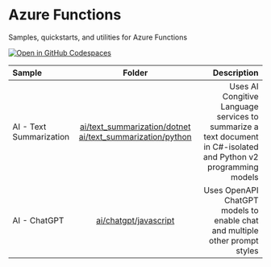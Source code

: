 # Azure Functions
Samples, quickstarts, and utilities for Azure Functions

[![Open in GitHub Codespaces](https://github.com/codespaces/badge.svg)](https://github.com/codespaces/new?hide_repo_select=true&ref=main&repo=575770869)

| Sample      | Folder | Description    |
| :---        |    :----:   |          ---: |
| AI - Text Summarization      | [ai/text_summarization/dotnet](ai/text_summarization/dotnet/function_app/README.md) [ai/text_summarization/python](ai/text_summarization/python/function_app/README.md)       | Uses AI Congitive Language services to summarize a text document in C#-isolated and Python v2 programming models|
| AI - ChatGPT      | [ai/chatgpt/javascript](ai/chatgpt/javascript/README.md)  | Uses OpenAPI ChatGPT models to enable chat and multiple other prompt styles|
